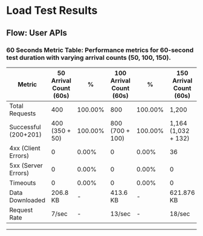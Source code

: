 # Load Test Results

## Flow: User APIs

### 60 Seconds Metric Table: Performance metrics for 60-second test duration with varying arrival counts (50, 100, 150).

| Metric               | 50 Arrival Count (60s) | %       | 100 Arrival Count (60s) | %       | 150 Arrival Count (60s) | %       |
| -------------------- | ---------------------- | ------- | ----------------------- | ------- | ----------------------- | ------- |
| Total Requests       | 400                    | 100.00% | 800                     | 100.00% | 1,200                   | 100.00% |
| Successful (200+201) | 400 (350 + 50)         | 100.00% | 800 (700 + 100)         | 100.00% | 1,164 (1,032 + 132)     | 97.00%  |
| 4xx (Client Errors)  | 0                      | 0.00%   | 0                       | 0.00%   | 36                      | 3.00%   |
| 5xx (Server Errors)  | 0                      | 0.00%   | 0                       | 0.00%   | 0                       | 0.00%   |
| Timeouts             | 0                      | 0.00%   | 0                       | 0.00%   | 0                       | 0.00%   |
| Data Downloaded      | 206.8 KB               | -       | 413.6 KB                | -       | 621.876 KB              | -       |
| Request Rate         | 7/sec                  | -       | 13/sec                  | -       | 18/sec                  | -       |

---
